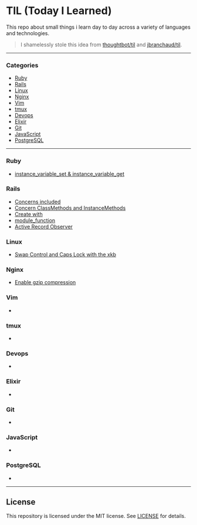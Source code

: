 # TIL (Today I Learned)
This repo about small things i learn day to day across a variety of languages and technologies.
> I shamelessly stole this idea from [thoughtbot/til](https://github.com/thoughtbot/til) and [jbranchaud/til](https://github.com/jbranchaud/til).

---

### Categories

* [Ruby](#ruby)
* [Rails](#rails)
* [Linux](#linux)
* [Nginx](#nginx)
* [Vim](#vim)
* [tmux](#tmux)
* [Devops](#devops)
* [Elixir](#elixir)
* [Git](#git)
* [JavaScript](#javascript)
* [PostgreSQL](#postgresql)

---

### Ruby

- [instance_variable_set & instance_variable_get](ruby/instance_variable_set-and-get.md)

### Rails

- [Concerns included](rails/concerns_included.md)
- [Concern ClassMethods and InstanceMethods](rails/concern_ClassMethods_and_InstanceMethods.md)
- [Create with](rails/create_with.md)
- [module_function](rails/module_function.md)
- [Active Record Observer](rails/Active_Record_Observer.md)

### Linux

- [Swap Control and Caps Lock with the xkb](linux/swap_control_and_caps_lock.md)


### Nginx

- [Enable gzip compression](nginx/gzip.md)

### Vim

- []()

### tmux

- []()

### Devops

- []()

### Elixir

- []()

### Git

- []()

### JavaScript

- []()

### PostgreSQL

- []()

---

## License
This repository is licensed under the MIT license. See [LICENSE](LICENSE) for details.
